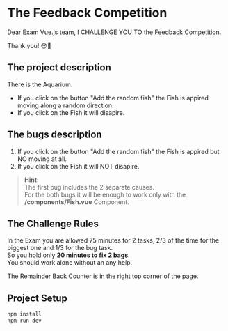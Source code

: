 # The Feedback Competition

Dear Exam Vue.js team,
I CHALLENGE YOU TO the Feedback Competition.

Thank you! 😎️🤘️


## The project description

There is the Aquarium.
- If you click on the button "Add the random fish" the Fish is appired moving along a random direction.
- If you click on the Fish it will disapire.


## The bugs description

1. If you click on the button "Add the random fish" the Fish is appired but NO moving at all.
2. If you click on the Fish it will NOT disapire.

>**Hint**: <br>
> The first bug includes the 2 separate causes. <br>
> For the both bugs it will be enough to work only with the **/components/Fish.vue** Component.


## The Challenge Rules

In the Exam you are allowed 75 minutes for 2 tasks, 2/3 of the time for the biggest one and 1/3 for the bug task. <br> 
So you hold only **20 minutes to fix 2 bags**. <br>
You should work alone without an any help.

The Remainder Back Counter is in the right top corner of the page. 


## Project Setup

```sh
npm install
npm run dev
```




